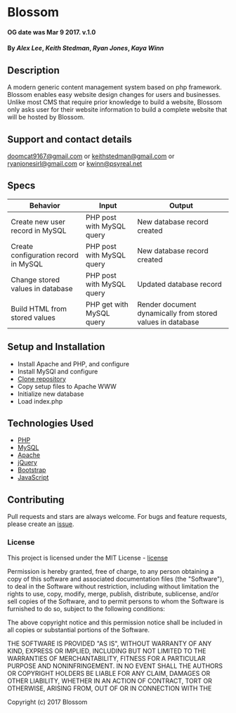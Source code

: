 
# Blossom

#### OG date was Mar 9 2017. v.1.0

#### By _Alex Lee_, _Keith Stedman_, _Ryan Jones_, _Kaya Winn_

## Description

A modern generic content management system based on php framework. Blossom enables easy website design changes for users and businesses. Unlike most CMS that require prior knowledge to build a website, Blossom only asks user for their website information to build a complete website that will be hosted by Blossom.

## Support and contact details

doomcat9167@gmail.com or keithstedman@gmail.com or ryanjonesirl@gmail.com or kwinn@psyreal.net

## Specs

|Behavior             |Input        | Output       |
|---------------------|-------------|--------------|
|Create new user record in MySQL |PHP post with MySQL query	|New database record created |
|Create configuration record in MySQL|PHP post with MySQL query	|New database record created|
|Change stored values in database |	PHP post with MySQL query	|Updated database record|
|Build HTML from stored values	|PHP get with MySQL query	|Render document dynamically from stored values in database|

## Setup and Installation

* Install Apache and PHP, and configure
* Install MySQl and configure
* [Clone repository](https://github.com/bitgrind/blossom.git)
* Copy setup files to Apache WWW
* Initialize new database
* Load index.php

## Technologies Used

* [PHP]
* [MySQL]
* [Apache]
* [jQuery]
* [Bootstrap]
* [JavaScript]


## Contributing

Pull requests and stars are always welcome. For bugs and feature requests, please create an [issue].

### License

This project is licensed under the MIT License - [license]

Permission is hereby granted, free of charge, to any person obtaining a copy of this software and associated documentation files (the "Software"), to deal in the Software without restriction, including without limitation the rights to use, copy, modify, merge, publish, distribute, sublicense, and/or sell copies of the Software, and to permit persons to whom the Software is furnished to do so, subject to the following conditions:

The above copyright notice and this permission notice shall be included in all copies or substantial portions of the Software.

THE SOFTWARE IS PROVIDED "AS IS", WITHOUT WARRANTY OF ANY KIND, EXPRESS OR IMPLIED, INCLUDING BUT NOT LIMITED TO THE WARRANTIES OF MERCHANTABILITY, FITNESS FOR A PARTICULAR PURPOSE AND NONINFRINGEMENT. IN NO EVENT SHALL THE AUTHORS OR COPYRIGHT HOLDERS BE LIABLE FOR ANY CLAIM, DAMAGES OR OTHER LIABILITY, WHETHER IN AN ACTION OF CONTRACT, TORT OR OTHERWISE, ARISING FROM, OUT OF OR IN CONNECTION WITH THE

Copyright (c) 2017 Blossom


[Clone repository]: https://github.com/bitgrind/blossom.git
[issue]: https://github.com/bitgrind/blossom/issues
[license]: https://opensource.org/licenses/MIT
[Bootstrap]: http://getbootstrap.com/
[jQuery]: https://jquery.com/
[PHP]: https://secure.php.net/
[MySQL]: https://www.mysql.com/
[Apache]: https://httpd.apache.org/download.cgi
[JavaScript]: https://java.com/en/download/
